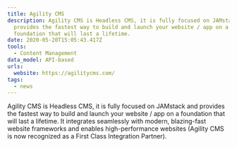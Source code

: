 ```yaml
---
title: Agility CMS
description: Agility CMS is Headless CMS, it is fully focused on JAMstack and
  provides the fastest way to build and launch your website / app on a
  foundation that will last a lifetime.
date: 2020-05-20T15:05:43.417Z
tools:
  - Content Management
data_model: API-based
urls:
  website: https://agilitycms.com/
tags:
  - news
---
```

Agility CMS is Headless CMS, it is fully focused on JAMstack and provides the fastest way to build and launch your website / app on a foundation that will last a lifetime. It integrates seamlessly with modern, blazing-fast website frameworks and enables high-performance websites (Agility CMS is now recognized as a First Class Integration Partner).